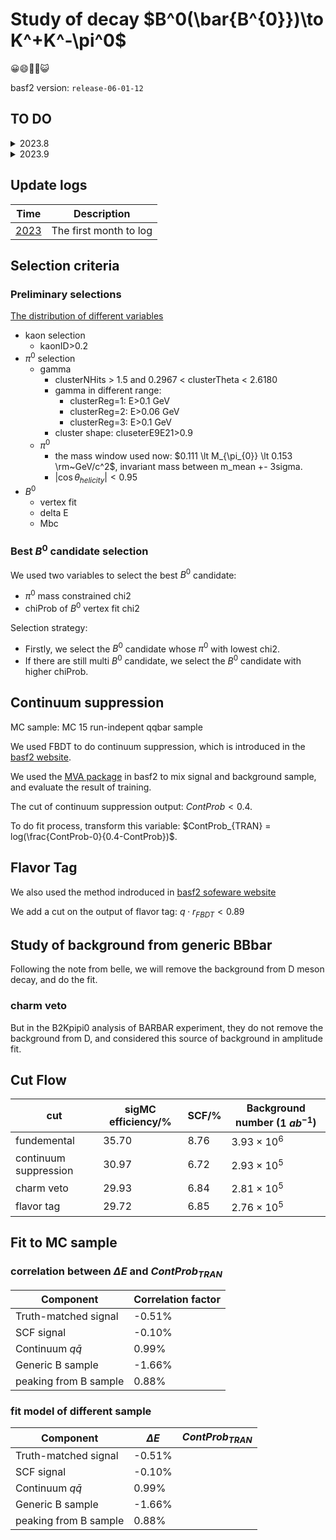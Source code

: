 
# Study of decay $B^0(\bar{B^{0}})\to K^+K^-\pi^0$

😀😄🧑‍💻😺

basf2 version: `release-06-01-12`

## TO DO

<details><summary>
2023.8
</summary>

- [x] use git to manager my analysis files
- [x] add flavor tag
- [x] study the correlation between variables
</details>

<details><summary>
2023.9
</summary>

- [ ] give a brief report on charmless group
- [ ] generate more signal MC sample
- [ ] toy 2d fit
- [ ] fit to data and get branching fraction
- [ ] Amplitude analysis
</details>

## Update logs

Time | Description |
------- | ------- |
[2023](./notes/log/2023.md) |  The first month to log



## Selection criteria

### Preliminary selections

[The distribution of different variables](./notes/preliminary_selections.md)


- kaon selection
	- kaonID>0.2
- $\pi^0$ selection
	- gamma
		- clusterNHits > 1.5 and 0.2967 < clusterTheta < 2.6180
		- gamma in different range:
			- clusterReg=1: E>0.1 GeV
			- clusterReg=2: E>0.06 GeV
			- clusterReg=3: E>0.1 GeV
		- cluster shape: cluseterE9E21>0.9
	- $\pi^0$
		- the mass window used now: $0.111 \lt M_{\pi_{0}} \lt 0.153 \rm~GeV/c^2$, invariant mass between m_mean +- 3sigma.
        - $|\cos\theta_{helicity}|<0.95$
- $B^0$
  - vertex fit
  - delta E
  - Mbc

### Best $B^0$ candidate selection

We used two variables to select the best $B^0$ candidate: 
- $\pi^0$ mass constrained chi2 
- chiProb of $B^0$ vertex fit chi2

Selection strategy:
- Firstly, we select the $B^0$ candidate whose $\pi^0$ with lowest chi2. 
- If there are still multi $B^0$ candidate, we select the $B^0$ candidate with higher chiProb.

## Continuum suppression

MC sample: MC 15 run-indepent qqbar sample

We used FBDT to do continuum suppression, which is introduced in the [basf2 website](https://software.belle2.org/development/sphinx/online_book/basf2/cs.html).

We used the [MVA package](https://software.belle2.org/development/sphinx/mva/doc/index-01-mva.html) in basf2 to mix signal and background sample, and evaluate the result of training.

The cut of continuum suppression output: $ContProb < 0.4$.

To do fit process, transform this variable: $ContProb_{TRAN} = log(\frac{ContProb-0}{0.4-ContProb})$.

## Flavor Tag

We also used the method indroduced in [basf2 sofeware website](https://software.belle2.org/development/sphinx/online_book/basf2/flavor_tagging.html)

We add a cut on the output of flavor tag: $q \cdot r_{FBDT} < 0.89$


## Study of background from generic BBbar

Following the note from belle, we will remove the background from D meson decay, and do the fit.

### charm veto



But in the B2Kpipi0 analysis of BARBAR experiment, they do not remove the background from D, and considered this source of background in amplitude fit. 

## Cut Flow


cut | sigMC efficiency/% | SCF/% | Background number ($1~ab^{-1}$)
---------|----------|---------|---------
 fundemental | 35.70 | 8.76 | $3.93\times10^6$
 continuum suppression | 30.97 | 6.72 | $2.93\times10^5$
 charm veto | 29.93 | 6.84 | $2.81\times10^5$
 flavor tag | 29.72 | 6.85 | $2.76\times10^5$

## Fit to MC sample

### correlation between $\Delta E$ and $ContProb_{TRAN}$

Component | Correlation factor
---------|---------
Truth-matched signal      | -0.51%
SCF signal                | -0.10%  
Continuum $q\bar{q}$      | 0.99%
Generic B sample        | -1.66%
peaking from B sample   | 0.88%

### fit model of different sample

Component | $\Delta E$ | $ContProb_{TRAN}$
---------|---------|--------|
Truth-matched signal      | -0.51% |
SCF signal                | -0.10% | 
Continuum $q\bar{q}$      | 0.99% |
Generic B sample        | -1.66% |
peaking from B sample   | 0.88% |